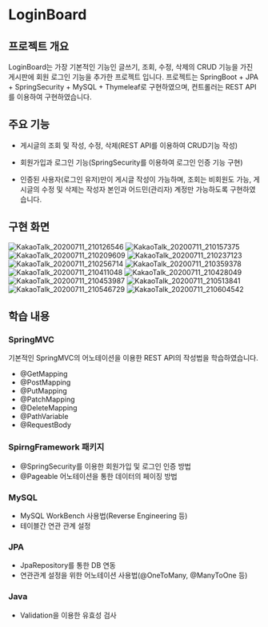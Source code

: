 # LoginBoard

## 프로젝트 개요
LoginBoard는 가장 기본적인 기능인 글쓰기, 조회, 수정, 삭제의 CRUD 기능을 가진 게시판에 회원 로그인 기능을 추가한 프로젝트 입니다.
프로젝트는 SpringBoot + JPA + SpringSecurity + MySQL + Thymeleaf로 구현하였으며, 컨트롤러는 REST API를 이용하여 구현하였습니다.

## 주요 기능
- 게시글의 조회 및 작성, 수정, 삭제(REST API를 이용하여 CRUD기능 작성)

- 회원가입과 로그인 기능(SpringSecurity를 이용하여 로그인 인증 기능 구현)

- 인증된 사용자(로그인 유저)만이 게시글 작성이 가능하며, 조회는 비회원도 가능, 게시글의 수정 및 삭제는 작성자 본인과 어드민(관리자) 계정만 가능하도록 구현하였습니다.


## 구현 화면
![KakaoTalk_20200711_210126546](https://user-images.githubusercontent.com/51356655/87224340-8245be00-c3bf-11ea-8985-443ba8589c11.png)
![KakaoTalk_20200711_210157375](https://user-images.githubusercontent.com/51356655/87224343-82de5480-c3bf-11ea-922d-1b078f2f5d7d.png)
![KakaoTalk_20200711_210209609](https://user-images.githubusercontent.com/51356655/87224344-8376eb00-c3bf-11ea-856b-59db4cd2fd97.png)
![KakaoTalk_20200711_210237123](https://user-images.githubusercontent.com/51356655/87224346-840f8180-c3bf-11ea-9703-c40d6cd300a8.png)
![KakaoTalk_20200711_210256714](https://user-images.githubusercontent.com/51356655/87224348-840f8180-c3bf-11ea-9b23-cc0b61fbcb69.png)
![KakaoTalk_20200711_210359378](https://user-images.githubusercontent.com/51356655/87224349-84a81800-c3bf-11ea-94e8-51495b020f1f.png)
![KakaoTalk_20200711_210411048](https://user-images.githubusercontent.com/51356655/87224350-84a81800-c3bf-11ea-85e3-5d5d6f1da002.png)
![KakaoTalk_20200711_210428049](https://user-images.githubusercontent.com/51356655/87224352-8540ae80-c3bf-11ea-8325-1c49ef8d9c24.png)
![KakaoTalk_20200711_210453987](https://user-images.githubusercontent.com/51356655/87224353-8540ae80-c3bf-11ea-881d-2e56a9ea123d.png)
![KakaoTalk_20200711_210513841](https://user-images.githubusercontent.com/51356655/87224354-85d94500-c3bf-11ea-99eb-26afaeaf6d3a.png)
![KakaoTalk_20200711_210546729](https://user-images.githubusercontent.com/51356655/87224355-85d94500-c3bf-11ea-8e76-cd16e39d0128.png)
![KakaoTalk_20200711_210604542](https://user-images.githubusercontent.com/51356655/87224356-8671db80-c3bf-11ea-8f66-ef1f0af05865.png)

## 학습 내용
### SpringMVC
기본적인 SpringMVC의 어노테이션을 이용한 REST API의 작성법을 학습하였습니다.
- @GetMapping
- @PostMapping
- @PutMapping
- @PatchMapping
- @DeleteMapping
- @PathVariable
- @RequestBody 

### SpirngFramework 패키지
- @SpringSecurity를 이용한 회원가입 및 로그인 인증 방법
- @Pageable 어노테이션을 통한 데이터의 페이징 방법

### MySQL
- MySQL WorkBench 사용법(Reverse Engineering 등)
- 테이블간 연관 관계 설정

### JPA
- JpaRepository를 통한 DB 연동
- 연관관계 설정을 위한 어노테이션 사용법(@OneToMany, @ManyToOne 등)

### Java
- Validation을 이용한 유효성 검사
